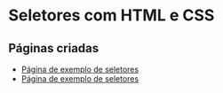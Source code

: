 # Seletores com HTML e CSS

## Páginas criadas

- [Página de exemplo de seletores](paginas/pagina1.html)
- [Página de exemplo de seletores](paginas/formulario.html)
